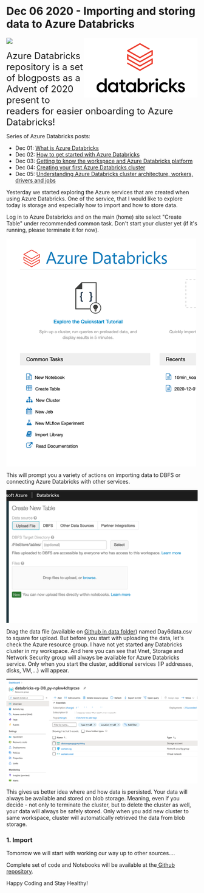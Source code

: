 
<!-- README.md was wriiten in beautiful MacDown  -->
# Dec 06 2020 - Importing and storing data to Azure Databricks
<img src="images/logo-databricks.png" align="right" width="300" />

<!-- badges: start -->
![](http://img.shields.io/badge/Azure-Databricks-red.svg)

<!-- badges: end -->

<span style="font-size: x-large; font-weight: normal;">Azure Databricks repository is 
a set of blogposts as a Advent of 2020 present to readers for easier onboarding
to Azure Databricks! </span>


<!-- wp:paragraph -->
<p>Series of Azure Databricks posts:</p>
<!-- /wp:paragraph -->

<!-- wp:list -->
<ul><li>Dec 01: <a rel="noreferrer noopener" href="https://tomaztsql.wordpress.com/2020/12/01/advent-of-2020-day-1-what-is-azure-databricks/" target="_blank">What is Azure Databricks</a></li><li>Dec 02: <a rel="noreferrer noopener" href="https://tomaztsql.wordpress.com/2020/12/02/advent-of-2020-day-2-how-to-get-started-with-azure-databricks/" target="_blank">How to get started with Azure Databricks</a></li><li>Dec 03: <a href="https://tomaztsql.wordpress.com/2020/12/03/advent-of-2020-day-3-getting-to-know-the-workspace-and-azure-databricks-platform/" target="_blank" rel="noreferrer noopener">Getting to know the workspace and Azure Databricks platform</a></li>
<li>Dec 04: <a href="https://tomaztsql.wordpress.com/2020/12/04/advent-of-2020-day-4-creating-your-first-azure-databricks-cluster/" target="_blank" rel="noreferrer noopener">Creating your first Azure Databricks cluster</a></li>
<li>Dec 05: <a href="https://tomaztsql.wordpress.com/2020/12/05/advent-of-2020-day-5-understanding-azure-databricks-cluster-architecture-workers-drivers-and-jobs/" target="_blank" rel="noreferrer noopener">Understanding Azure Databricks cluster architecture, workers, drivers and jobs</a></li>
</ul>
<!-- /wp:list -->

<!-- wp:paragraph -->
<p>Yesterday we started exploring the Azure services that are created when using Azure Databricks. One of the service, that I would like to explore today is storage and especially how to import and how to store data.</p>
<!-- /wp:paragraph -->



<!-- wp:paragraph -->
<p>Log in to Azure Databricks and on the main (home) site select "Create Table" under recommended common task. Don't start your cluster yet (if it's running, please terminate it for now).</p>
<!-- /wp:paragraph -->

<div>
<p>
<img src="images/img24_6_1.png"  width="500" align="center"/>
</p>
</div>

<!-- wp:paragraph -->
<p>This will prompt you a variety of actions on importing data to DBFS or connecting Azure Databricks with other services.</p>
<!-- /wp:paragraph -->


<div>
<p>
<img src="images/img25_6_2.png"  width="600" align="center"/>
</p>
</div>


<!-- wp:paragraph -->
<p>Drag the data file (available on <a rel="noreferrer noopener" href="https://github.com/tomaztk/Azure-Databricks/tree/main/data" target="_blank">Github in data folder</a>) named Day6data.csv to square for upload.  But before you start with uploading the data, let's check the Azure resource group. I have not yet started any Databricks cluster in my workspace. And here you can see that Vnet, Storage and Network Security group will always be available for Azure Databricks service. Only when you start the cluster, additional services (IP addresses, disks, VM,...) will appear.</p>
<!-- /wp:paragraph -->


<div>
<p>
<img src="images/img26_6_3.png"  width="600" align="center"/>
</p>
</div>


<!-- wp:paragraph -->
<p>This gives us better idea where and how data is persisted. Your data will always be available and stored on blob storage. Meaning, even if you decide - not only to terminate the cluster, but to delete the cluster as well, your data will always be safely stored. Only when you add new cluster to same workspace, cluster will automatically retrieved the data from blob storage.</p>
<!-- /wp:paragraph -->

### 1. Import



<!-- wp:paragraph -->
<p>Tomorrow we will start with working our way up to other sources....</p>
<!-- /wp:paragraph -->

<!-- wp:paragraph -->
<p>Complete set of code and Notebooks will be available at the<a rel="noreferrer noopener" href="https://github.com/tomaztk/Azure-Databricks" target="_blank">&nbsp;Github repository</a>.</p>
<!-- /wp:paragraph -->

<!-- wp:paragraph -->
<p>Happy Coding and Stay Healthy!</p>
<!-- /wp:paragraph -->

